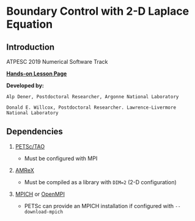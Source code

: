 # Boundary Control with 2-D Laplace Equation

## Introduction

ATPESC 2019 Numerical Software Track

[__Hands-on Lesson Page__](https://xsdk-project.github.io/MathPackagesTraining/lessons/boundary_control_tao/)

__Developed by:__

    Alp Dener, Postdoctoral Researcher, Argonne National Laboratory

    Donald E. Willcox, Postdoctoral Researcher. Lawrence-Livermore National Laboratory

## Dependencies

1. [PETSc/TAO](https://www.mcs.anl.gov/petsc/)
    - Must be configured with MPI

2. [AMReX](https://amrex-codes.github.io/amrex/)
    - Must be compiled as a library with `DIM=2` (2-D configuration)

3. [MPICH](https://www.mpich.org) or [OpenMPI](https://www.open-mpi.org)
    - PETSc can provide an MPICH installation if configured with `--download-mpich`

